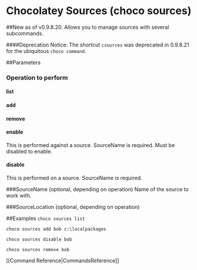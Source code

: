 # Chocolatey Sources (choco sources)
##New as of v0.9.8.20.
Allows you to manage sources with several subcommands.

####Deprecation Notice: The shortcut `csources` was deprecated in 0.9.8.21 for the ubiquitous `choco command`.

##Parameters
### Operation to perform

#### list
#### add
#### remove
#### enable
This is performed against a source. SourceName is required. Must be disabled to enable.
#### disable
This is performed on a source. SourceName is required.

###SourceName (optional, depending on operation)
Name of the source to work with.

###SourceLocation (optional, depending on operation)


##Examples
`choco sources list`

`choco sources add bob c:\localpackages`

`choco sources disable bob`

`choco sources remove bob`

[[Command Reference|CommandsReference]]
